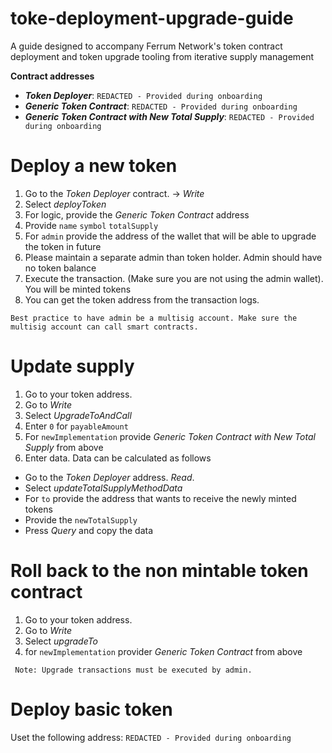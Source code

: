 # toke-deployment-upgrade-guide
A guide designed to accompany Ferrum Network's token contract deployment and token upgrade tooling from iterative supply management

**Contract addresses**

- ***Token Deployer***: `REDACTED - Provided during onboarding`
- ***Generic Token Contract***: `REDACTED - Provided during onboarding`
- ***Generic Token Contract with New Total Supply***: `REDACTED - Provided during onboarding`

# Deploy a new token

1. Go to the *Token Deployer* contract. -> *Write*
2. Select *deployToken*
3. For logic, provide the *Generic Token Contract* address
4. Provide `name` `symbol` `totalSupply`
5. For `admin` provide the address of the wallet that will be able to upgrade the token in future
6. Please maintain a separate admin than token holder. Admin should have no token balance
7. Execute the transaction. (Make sure you are not using the admin wallet). You will be minted tokens
8. You can get the token address from the transaction logs.

```
Best practice to have admin be a multisig account. Make sure the multisig account can call smart contracts.
```

# Update supply

1. Go to your token address.
2. Go to *Write*
3. Select *UpgradeToAndCall*
4. Enter `0` for `payableAmount`
5. For `newImplementation` provide *Generic Token Contract with New Total Supply* from above
6. Enter data. Data can be calculated as follows
 - Go to the *Token Deployer* address. *Read*.
 - Select *updateTotalSupplyMethodData*
 - For `to` provide the address that wants to receive the newly minted tokens
 - Provide the `newTotalSupply`
 - Press *Query* and copy the data

# Roll back to the non mintable token contract
1. Go to your token address.
2. Go to *Write*
3. Select *upgradeTo*
4. for `newImplementation` provider *Generic Token Contract* from above

```
 Note: Upgrade transactions must be executed by admin.
```

# Deploy basic token

Uset the following address: `REDACTED - Provided during onboarding`
